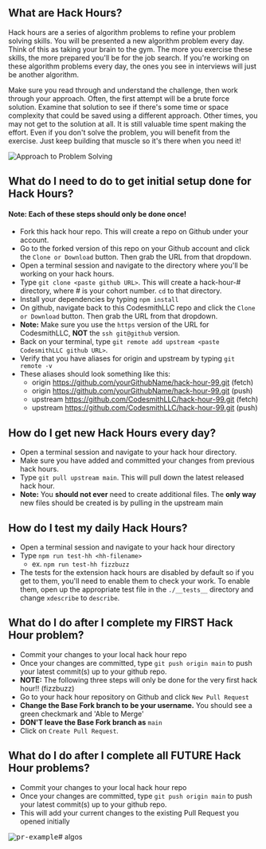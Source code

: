 ## What are Hack Hours?
Hack hours are a series of algorithm problems to refine your problem solving skills. You will be presented a new algorithm problem every day.  Think of this as taking your brain to the gym.  The more you exercise these skills, the more prepared you'll be for the job search.  If you're working on these algorithm problems every day, the ones you see in interviews will just be another algorithm.  

Make sure you read through and understand the challenge, then work through your approach.  Often, the first attempt will be a brute force solution.  Examine that solution to see if there's some time or space complexity that could be saved using a different approach.  Other times, you may not get to the solution at all.  It is still valuable time spent making the effort.  Even if you don't solve the problem, you will benefit from the exercise.  Just keep building that muscle so it's there when you need it!

![Approach to Problem Solving](https://i.imgur.com/IyE4PRX.png)

## What do I need to do to get initial setup done for Hack Hours?
#### Note: Each of these steps should only be done once!

- Fork this hack hour repo.  This will create a repo on Github under your account.  
- Go to the forked version of this repo on your Github account and click the `Clone or Download` button.  Then grab the URL from that dropdown.
- Open a terminal session and navigate to the directory where you'll be working on your hack hours.
- Type `git clone <paste github URL>`.  This will create a hack-hour-# directory, where # is your cohort number.  `cd` to that directory.  
- Install your dependencies by typing `npm install` 
- On github, navigate back to this CodesmithLLC repo and click the `Clone or Download` button.  Then grab the URL from that dropdown.
- **Note:** Make sure you use the `https` version of the URL for CodesmithLLC, **NOT** the `ssh git@github` version.
- Back on your terminal, type `git remote add upstream <paste CodesmithLLC github URL>`.  
- Verify that you have aliases for origin and upstream by typing `git remote -v`
- These aliases should look something like this:
  - origin	https://github.com/yourGithubName/hack-hour-99.git (fetch)
  - origin	https://github.com/yourGithubName/hack-hour-99.git (push)
  - upstream	https://github.com/CodesmithLLC/hack-hour-99.git (fetch)
  - upstream	https://github.com/CodesmithLLC/hack-hour-99.git (push)

## How do I get new Hack Hours every day?
- Open a terminal session and navigate to your hack hour directory.
- Make sure you have added and committed your changes from previous hack hours.
- Type `git pull upstream main`.  This will pull down the latest released hack hour.
- **Note:** You **should not ever** need to create additional files.  The **only way** new files should be created is by pulling in the upstream main

## How do I test my daily Hack Hours?
- Open a terminal session and navigate to your hack hour directory
- Type `npm run test-hh <hh-filename>` 
  - ex. `npm run test-hh fizzbuzz`
- The tests for the extension hack hours are disabled by default so if you get to them, you'll need to enable them to check your work. To enable them, open up the appropriate test file in the `./__tests__` directory and change `xdescribe` to `describe`.

## What do I do after I complete my FIRST Hack Hour problem?
- Commit your changes to your local hack hour repo
- Once your changes are committed, type `git push origin main` to push your latest commit(s) up to your github repo.
- **NOTE:** The following three steps will only be done for the very first hack hour!! (fizzbuzz)
- Go to your hack hour repository on Github and click `New Pull Request`
- **Change the Base Fork branch to be your username.**  You should see a green checkmark and 'Able to Merge'
- **DON'T leave the Base Fork branch as** `main`
- Click on `Create Pull Request`.

## What do I do after I complete all FUTURE Hack Hour problems?
- Commit your changes to your local hack hour repo
- Once your changes are committed, type `git push origin main` to push your latest commit(s) up to your github repo.
- This will add your current changes to the existing Pull Request you opened initially

<kbd>![pr-example](https://i.imgur.com/uUhIjFB.png)</kbd># algos

